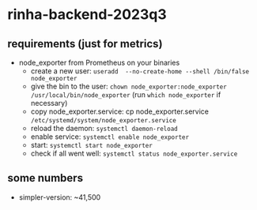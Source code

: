 # rinha-backend-2023q3

## requirements (just for metrics)

- node_exporter from Prometheus on your binaries
    - create a new user: ``useradd  --no-create-home --shell /bin/false node_exporter``
    - give the bin to the user: ``chown node_exporter:node_exporter /usr/local/bin/node_exporter`` (run ``which node_exporter`` if necessary)
    - copy node_exporter.service: cp node_exporter.service ``/etc/systemd/system/node_exporter.service``
    - reload the daemon: ``systemctl daemon-reload``
    - enable service: ``systemctl enable node_exporter``
    - start: ``systemctl start node_exporter``
    - check if all went well: ``systemctl status node_exporter.service``

## some numbers

- simpler-version: ~41,500
